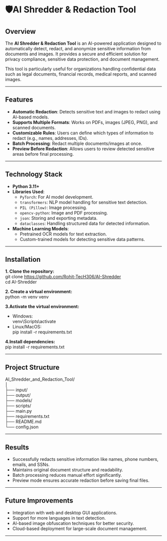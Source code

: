 # 🛡️AI Shredder & Redaction Tool

## Overview
The **AI Shredder & Redaction Tool** is an AI-powered application designed to automatically detect, redact, and anonymize sensitive information from documents and images. It provides a secure and efficient solution for privacy compliance, sensitive data protection, and document management.

This tool is particularly useful for organizations handling confidential data such as legal documents, financial records, medical reports, and scanned images.  

---

## Features
- **Automatic Redaction**: Detects sensitive text and images to redact using AI-based models.
- **Supports Multiple Formats**: Works on PDFs, images (JPEG, PNG), and scanned documents.
- **Customizable Rules**: Users can define which types of information to redact (e.g., names, addresses, IDs).
- **Batch Processing**: Redact multiple documents/images at once.
- **Preview Before Redaction**: Allows users to review detected sensitive areas before final processing.

---

## Technology Stack
- **Python 3.11+**
- **Libraries Used**:
  - `PyTorch`: For AI model development.
  - `transformers`: NLP model handling for sensitive text detection.
  - `PIL (Pillow)`: Image processing.
  - `opencv-python`: Image and PDF processing.
  - `json`: Storing and exporting metadata.
  - `dataclasses`: Handling structured data for detected information.
- **Machine Learning Models**:
  - Pretrained OCR models for text extraction.
  - Custom-trained models for detecting sensitive data patterns.

---

## Installation

**1. Clone the repository:**<br>
git clone https://github.com/Rohit-TecH306/AI-Shredder<br>
cd AI-Shredder<br>


**2. Create a virtual environment:**<br>
python -m venv venv


**3.Activate the virtual environment:**<br>
- Windows:
    <br>venv\Scripts\activate
- Linux/MacOS:
   <br>pip install -r requirements.txt
  
**4.Install dependencies:**<br>
pip install -r requirements.txt

---

## Project Structure
  AI_Shredder_and_Redaction_Tool/<br>
  │<br>
  ├── input/              <br>
  ├── output/             <br>
  ├── models/             <br>
  ├── scripts/            <br>
  ├── main.py             <br>
  ├── requirements.txt    <br>
  ├── README.md           <br>
  └── config.json         <br>

---

## Results

- Successfully redacts sensitive information like names, phone numbers, emails, and SSNs.
- Maintains original document structure and readability.
- Batch processing reduces manual effort significantly.
- Preview mode ensures accurate redaction before saving final files.

---

## Future Improvements

- Integration with web and desktop GUI applications.
- Support for more languages in text detection.
- AI-based image obfuscation techniques for better security.
- Cloud-based deployment for large-scale document management.

---

